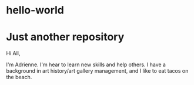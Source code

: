 # hello-world
Just another repository
==============
Hi All,

I'm Adrienne. I'm hear to learn new skills and help others.
I have a background in art history/art gallery management, and I like to eat tacos on the beach.

